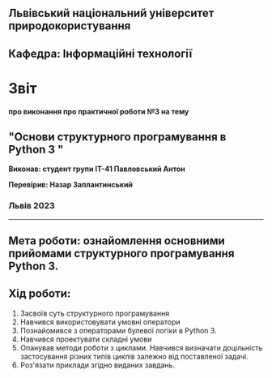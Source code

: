 ## Львівський національний університет природокористування

## Кафедра: Інформаційні технології


# Звіт
#### про виконання про практичної роботи №3 на тему 

## "Основи структурного програмування в Python 3 "

**Виконав: студент групи ІТ-41 Павловський Антон**

**Перевірив: Назар Заплантинський**

### Львів 2023
-------------------------------------------------------------
## Мета роботи: ознайомлення основними прийомами структурного програмування Python 3.
## Хід роботи:
1. Засвоїв суть структурного програмування
2. Навчився використовувати умовні оператори 
3. Познайомився з операторами булевої логіки в Python 3.
4. Навчився проектувати складні умови
5. Опанував методи роботи з циклами. Навчився визначати доцільність застосування різних типів циклів залежно від поставленої задачі.
6. Роз'язати приклади згідно виданих завдань.
